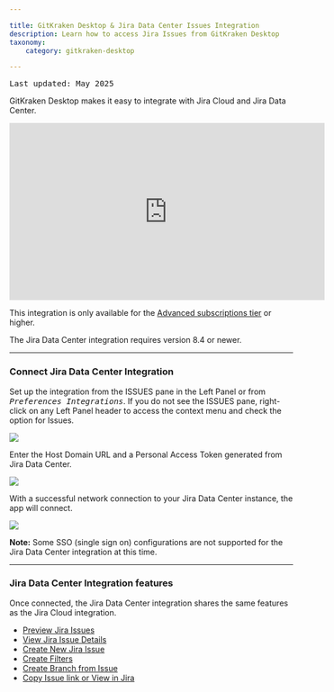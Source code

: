 ```yaml
---

title: GitKraken Desktop & Jira Data Center Issues Integration
description: Learn how to access Jira Issues from GitKraken Desktop
taxonomy:
    category: gitkraken-desktop

---
```

<kbd>Last updated: May 2025</kbd>

GitKraken Desktop makes it easy to integrate with Jira Cloud and Jira Data Center.

<div class='embed-container embed-container--16-9'>
    <iframe width="560" height="315" src="https://www.youtube.com/embed/On83cso-w3U" frameborder="0" allowfullscreen></iframe>
</div>

<div class='callout callout--warning'>
    <p>This integration is only available for the <a href="https://www.gitkraken.com/pricing" target="_blank">Advanced subscriptions tier</a> or higher.</p>
</div>

<div class='callout callout--basic'>
    <p>The Jira Data Center integration requires version 8.4 or newer.</p>
</div>

***

### Connect Jira Data Center Integration

Set up the integration from the ISSUES pane in the Left Panel or from <kbd><i>Preferences    <i class='fa fa-caret-right'></i>     Integrations</i></kbd>. If you do not see the ISSUES pane, right-click on any Left Panel header to access the context menu and check the option for Issues.

<img src="/wp-content/uploads/connect-jira-dc-issues-2025.png" srcset="/wp-content/uploads/connect-jira-dc-issues-2025@2x.png" class="help-center-img img-bordered">

Enter the Host Domain URL and a Personal Access Token generated from Jira Data Center.

<img src="/wp-content/uploads/connect-jira-dc-2025.png" srcset="/wp-content/uploads/connect-jira-dc-2025@2x.png" class="help-center-img img-bordered">

With a successful network connection to your Jira Data Center instance, the app will connect.

<img src="/wp-content/uploads/connected-jira-dc-2025.png" srcset="/wp-content/uploads/connected-jira-dc-2025@2x.png" class="help-center-img img-bordered">

<div class='callout callout--warning'>
  <p><strong>Note:</strong> Some SSO (single sign on) configurations are not supported for the Jira Data Center integration at this time.</p>
</div>

***

### Jira Data Center Integration features

Once connected, the Jira Data Center integration shares the same features as the Jira Cloud integration.

- [Preview Jira Issues](/integrations/jira/#preview-jira-issues)
- [View Jira Issue Details](/integrations/jira/#view-jira-issue-details)
- [Create New Jira Issue](/integrations/jira/#create-new-jira-issue)
- [Create Filters](/integrations/jira/#create-filters)
- [Create Branch from Issue](/integrations/jira/#create-branches-from-issue)
- [Copy Issue link or View in Jira](/integrations/jira/#copy-issue-link-or-view-in-jira)

